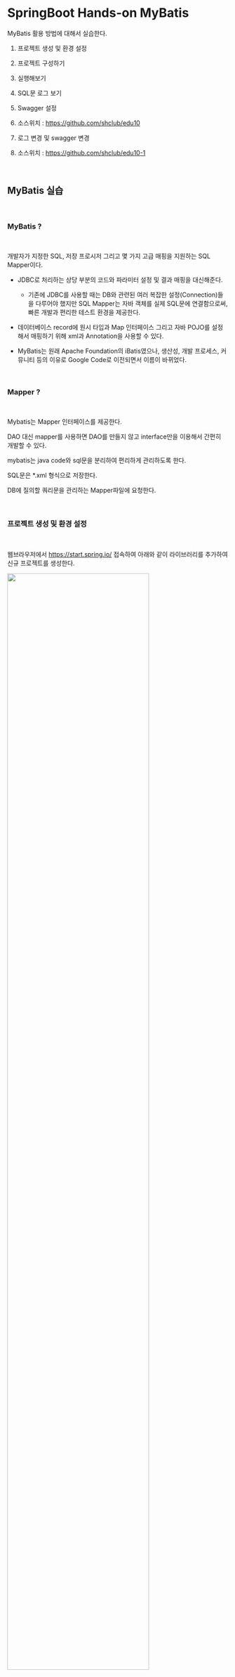 #  SpringBoot Hands-on MyBatis
 
MyBatis 활용 방법에 대해서 실습한다.  


1. 프로젝트 생성 및 환경 설정

2. 프로젝트 구성하기 

3. 실행해보기

4. SQL문 로그 보기

5. Swagger 설정

6. 소스위치 : https://github.com/shclub/edu10

7. 로그 변경 및 swagger 변경

8. 소스위치 : https://github.com/shclub/edu10-1

<br/>

## MyBatis 실습

<br/>

### MyBatis ? 

<br/>

개발자가 지정한 SQL, 저장 프로시저 그리고 몇 가지 고급 매핑을 지원하는 SQL Mapper이다.  

- JDBC로 처리하는 상당 부분의 코드와 파라미터 설정 및 결과 매핑을 대신해준다.
    - 기존에 JDBC를 사용할 때는 DB와 관련된 여러 복잡한 설정(Connection)들을 다루어야 했지만 SQL Mapper는 자바 객체를 실제 SQL문에 연결함으로써, 빠른 개발과 편리한 테스트 환경을 제공한다.  

  
- 데이터베이스 record에 원시 타입과 Map 인터페이스 그리고 자바 POJO를 설정해서 매핑하기 위해 xml과 Annotation을 사용할 수 있다.  

- MyBatis는 원래 Apache Foundation의 iBatis였으나, 생산성, 개발 프로세스, 커뮤니티 등의 이유로 Google Code로 이전되면서 이름이 바뀌었다.


<br/>

### Mapper ? 

<br/>

Mybatis는 Mapper 인터페이스를 제공한다.  

DAO 대신 mapper를 사용하면 DAO를 만들지 않고 interface만을 이용해서 간편히 개발할 수 있다.  

mybatis는 java code와 sql문을 분리하여 편리하게 관리하도록 한다.  

SQL문은 *.xml 형식으로 저장한다.  

DB에 질의할 쿼리문을 관리하는 Mapper파일에 요청한다.  

<br/>

### 프로젝트 생성 및 환경 설정   

<br/>

웹브라우저에서 https://start.spring.io/ 접속하여 아래와 같이 라이브러리를 추가하여 신규 프로젝트를 생성한다.  

<img src="./assets/mybatis1.png" style="width: 80%; height: auto;"/> 

<br/>

secondproject.zip으로 다운 받은 화일의 압축을 풀고   
IntelliJ 메뉴 File > New > Project from Existing Sources 으로 이동하여 프로젝트를 선택하여 오픈 한다.    

<img src="./assets/mybatis2.png" style="width: 80%; height: auto;"/> 

<br/>

사내 환경에 맞추기 위하여 pom.xml 을 오픈한 후  springboot 버전을  2.6.3 으로 변경 한다.  

<br/>

초기 서버 기동시 DB 데이트를 생성하기 위해서 resources 폴더 밑에 schema.sql 과 data.sql 화일을 생성한다.  

테이블 생성 schema.sql  

```sql  
create sequence hibernate_sequence;

create table article
(
    id              long    not null,
    title         	varchar(255),
    content         varchar(255)
);

alter table article add constraint article_pk primary key (id);  
```  


데이터 생성 data.sql  

```sql  
INSERT INTO article(id, title, content) VALUES(1, '1', '테스트 1');
INSERT INTO article(id, title, content) VALUES(2, '2', '테스트2');
INSERT INTO article(id, title, content) VALUES(3, '3', '테스트 3');
```  

<br/>

application.properties 화일에 DB 연결 설정 및 mybatis 설정을 한다.  

../resources/application.properties  

```bash  
# h2 DB
spring.h2.console.enabled=true
spring.h2.console.path=/h2-console
spring.datasource.generate-unique-name=false

# log configuration path
#logging.config=classpath:log4j2.xml
logging.config=classpath:logback-spring-dev.xml

# for inserting data.sql
#spring.jpa.defer-datasource-initialization=true

# Default Profile
spring.profiles.active=dev

spring.main.allow-bean-definition-overriding=true

# Database Platform : DB 생성 및 초기화 여부
spring.sql.init.platform=h2
spring.sql.init.mode=embedded
spring.datasource.driver-class-name=org.h2.Driver
spring.datasource.url=jdbc:h2:mem:testdb
spring.datasource.username=sa
spring.datasource.password=

# log4jdbc
#spring.datasource.driver-class-name=net.sf.log4jdbc.sql.jdbcapi.DriverSpy
#spring.datasource.url=jdbc:log4jdbc:h2:mem:testdb


# model/domain package
mybatis.type-aliases-package= com.kt.edu
mybatis.mapper-locations= mapper/*.xml
mybatis.config-location= classpath:mybatis-config.xml

```

<br/>

이제 mybatis-config.xml 화일을 생성한다.   

mybatis-config.xml 화일은  Mybatis에 별도의 설정들을 정의 합니다.  

sql문의 리턴타입을 DTO로 사용할 경우 태그를 사용하면  풀 패키지명 없이  간단하게 리턴 타입을  사용할 수 있습니다.  
- typeAlias는 DTO 이름을 간단하게 사용하기 위해 Alias 를 설정.  

../resources/mybatis-config.xml
```xml
<?xml version="1.0" encoding="UTF-8"?>
<!DOCTYPE configuration PUBLIC "-//mybatis.org//DTD config 3.0//EN"
        "http://mybatis.org/dtd/mybatis-3-config.dtd">

<configuration>

    <settings>
        <!-- Logger 설정 -->
        <setting name="logImpl" value="SLF4J" />

        <!-- Mybatis 캐시는 사용하지 않음 (서비스 영역에서 사용) -->
        <setting name="cacheEnabled" value="false" />

        <!-- Prepared Statement 를 재사용 -->
        <setting name="defaultExecutorType" value="REUSE" />

        <!-- Multiple Result-set 설정(허용하지 않음). 허용이 꼭 필요한 경우 true 로 변경 -->
        <setting name="multipleResultSetsEnabled" value="false" />

        <!-- 필드와 프로퍼티간 자동 매핑
         Partial: nested result mapping 은 지원하지 않음. 단일 테이블에 대해서 지원
        -->
        <setting name="autoMappingBehavior" value="PARTIAL" />

        <!-- Table: ABC_DEF -> Vo: abcDef 로 매핑  -->
        <setting name="mapUnderscoreToCamelCase" value="false" />

        <!-- Lazy Loading 여부 -->
        <setting name="aggressiveLazyLoading" value="false" />

        <!-- Null Parameter 처리 -->
        <setting name="jdbcTypeForNull" value="NULL" />

    </settings>

    <typeAliases>

        <!-- Article -->
        <typeAlias alias="Article" type="com.kt.edu.secondproject.domain.Article"/>

    </typeAliases>

</configuration>
```  

<br/>

로그 정보의 세밀한 컨트롤을 위해 logback-spring-dev.xml 화일을 생성한다.  

dev 환경에서와 운영환경에서는 설정이 다를수가 있어 향후 profile로 관리한다.  

```xml
<?xml version="1.0" encoding="UTF-8"?>
<configuration>

    <jmxConfigurator/>
    <include resource="org/springframework/boot/logging/logback/defaults.xml"/>
    <include resource="org/springframework/boot/logging/logback/console-appender.xml"/>
    <statusListener class="ch.qos.logback.core.status.NopStatusListener" />

    <!-- STDOUT appender -->
    <appender name="STDOUT" class="ch.qos.logback.core.ConsoleAppender">
        <layout class="ch.qos.logback.classic.PatternLayout">
            <Pattern>
                %d{yyyy-MM-dd HH:mm:ss} [%thread] %-5level %50.50C (%file:%line\) - %msg%n
            </Pattern>
        </layout>
    </appender>

    <!-- application Logger -->
    <logger name="com.kt.edu" level="DEBUG" additivity="false">
        <appender-ref ref="STDOUT"/>
    </logger>

    <!-- springframework Loggers -->
    <logger name="org.springframework.core" level="ERROR" additivity="false" >
        <appender-ref ref="STDOUT" />
    </logger>

    <logger name="org.springframework.beans" level="ERROR" additivity="false" >
        <appender-ref ref="STDOUT" />
    </logger>

    <logger name="org.springframework.context" level="ERROR" additivity="false" >
        <appender-ref ref="STDOUT" />
    </logger>

    <logger name="org.springframework.web" level="ERROR" additivity="false" >
        <appender-ref ref="STDOUT" />
    </logger>

    <logger name="org.springframework.tx" level="ERROR" additivity="false" >
        <appender-ref ref="STDOUT" />
    </logger>

    <logger name="org.springframework.jdbc" level="ERROR" additivity="false">
        <appender-ref ref="STDOUT" />
    </logger>

    <!-- jdbc loggers -->
    <logger name="jdbc.sqltiming" level="INFO" additivity="false">
        <appender-ref ref="STDOUT" />
    </logger>

    <logger name="jdbc.sqlonly" level="ERROR"  additivity="false">
        <appender-ref ref="STDOUT" />
    </logger>

    <logger name="jdbc.resultsettable" level="INFO" additivity="false">
        <appender-ref ref="STDOUT" />
    </logger>

    <logger name="org.apache.ibatis" level="ERROR" additivity="false">
        <appender-ref ref="STDOUT" />
    </logger>

    <logger name="net.sf.log4jdbc.log.slf4j" level="ERROR" additivity="false">
        <appender-ref ref="STDOUT" />
    </logger>

    <!-- connection pool -->
    <logger name="com.zaxxer.hikari" level="INFO" additivity="false">
        <appender-ref ref="STDOUT"/>
    </logger>

    <!-- root -->
    <root level="ERROR">
        <appender-ref ref="STDOUT" />
    </root>

</configuration>
```  

<br/>

### 프로젝트 구성하기     

<br/>

프로젝트 이름에서 마우스 오른쪽을 클릭하고  New -> Package를 선택하여 4개의 package를 만들고 resources 폴더에는 mapper 디렉토리를 생성합니다.  

- domain
- controller
- repository
- service
- resources/mapper


<img src="./assets/mybatis3.png" style="width: 80%; height: auto;"/> 

<br/>

controller 패키지에 ArticleController 를 RestController 로 생성합니다.  

../controller/ArticleController.java  
```java
package com.kt.edu.secondproject.controller;


import com.kt.edu.secondproject.domain.Article;
import com.kt.edu.secondproject.service.ArticleService;
import org.springframework.beans.factory.annotation.Autowired;
import org.springframework.web.bind.annotation.*;

import java.util.List;

@RestController
@RequestMapping("/articles")
public class ArticleController {

    @Autowired
    private final ArticleService articleService;

    public ArticleController(ArticleService articleService) {
        this.articleService = articleService;
    }

    @GetMapping
    public List<Article> findAll() {
        return this.articleService.findAll();
    }

    @GetMapping("/{id}")
    public Article findById(@PathVariable Long id) {
        return this.articleService.findById(id);
    }

   /* @GetMapping("/active")
    public List<Article> findAllActive() {
        return this.articleService.findAllActive();
    }

    @GetMapping("/inactive")
    public List<Article> findAllInactive() {
        return this.articleService.findAllInactive();
    }*/

    @PostMapping
    public Article create(@RequestBody Article article) {
        return this.articleService.create(article);
    }

    /*@DeleteMapping("/{id}")
    public void delete(@PathVariable Long id) {
        this.articleService.delete(id);
    }*/
}
```

<br/>

domain 패키지에 Article DTO 를 생성한다.  

../domain/Article.java
```java
package com.kt.edu.secondproject.domain;

import lombok.*;

@Data
@Builder
@AllArgsConstructor
@NoArgsConstructor
public class Article {
    private Long id;
    private String title;
    private String content;
}
```
 
<br/>

repository 패키지에 ArticleMapper Interface 를 생성한다.    

<img src="./assets/mybatis4.png" style="width: 80%; height: auto;"/>

<br/>

../repository/ArticleMapper.java

```java
package com.kt.edu.secondproject.repository;

import com.kt.edu.secondproject.domain.Article;
import org.apache.ibatis.annotations.Mapper;
import org.springframework.context.annotation.Configuration;

import java.util.List;
import java.util.Optional;

@Mapper
public interface ArticleMapper {

    public long getId();
    public long insert(Article article);
    public long update(Article article);
    public Optional<Article> findById(Long id);

    //@Select("SELECT * FROM article")
    public List<Article> findAll();

}
```  

<br/>

service 패키지에 ArticleService class 를 생성한다.  

<br/>

../service/ArticleService.java  
```java
package com.kt.edu.secondproject.service;

import com.kt.edu.secondproject.domain.Article;
import com.kt.edu.secondproject.repository.ArticleMapper;
import lombok.extern.slf4j.Slf4j;
import org.springframework.beans.factory.annotation.Autowired;
import org.springframework.stereotype.Service;
import org.springframework.transaction.annotation.Transactional;

import java.util.List;
import java.util.stream.Collectors;

@Service
@Transactional
@Slf4j
public class ArticleService {

    @Autowired
    private  ArticleMapper articleMapper;

    public Article create(Article article) {
        log.info("Request to create Article : " +  article);
        articleMapper.insert(article);
        return article;
    }

    public List<Article> findAll() {
        log.info("Request to get all Articles");
        //return this.articleMapper.findAll();
        return articleMapper.findAll()
         .stream()
         .collect(Collectors.toList());
    }

    @Transactional(readOnly = true)
    public Article findById(Long id) {
        log.debug("Request to get Article : {}", id);
        return articleMapper.findById(id).get();
    }

    /*
    public List<Article> findAllActive() {
        log.debug("Request to get all Articles");
        return this.articleMapper.findAllByEnabled(true);
    }

    public List<Article> findAllInactive() {
        log.debug("Request to get all Articles");
        return this.articleMapper.findAllByEnabled(false);
    }*/

    /*public void delete(Long id) {
        log.debug("Request to delete article : {}", id);

        Article article = this.articleMapper.findById(id)
                .orElseThrow(() -> new IllegalStateException("Cannot find Article with id " + id));

        article.setEnabled(false);
        this.articleMapper.update(article);
    }*/
}
```

<br/>

resources 폴더에 mapper 디렉토리를 생성하고 ArticleMapper xml 화일을 생성한다.   

<br/>

../resources/mapper/ArticleMapper.xml    

```xml
<?xml version="1.0" encoding="UTF-8"?>

<!DOCTYPE mapper PUBLIC "-//mybatis.org//DTD Mapper 3.0//EN"
        "http://mybatis.org/dtd/mybatis-3-mapper.dtd">

<mapper namespace="com.kt.edu.secondproject.repository.ArticleMapper">
    <select id="getId" resultType="long">
        select hibernate_sequence.nextval from dual
    </select>

    <insert id="insert" parameterType="Article">
        <selectKey keyProperty="id" resultType="long" order="BEFORE">
            select hibernate_sequence.nextval from dual
        </selectKey>
        insert into article
        (id, title, content)
        values
        (#{id}, #{title}, #{content})
    </insert>


    <update id="update" parameterType="Article">
        update article set
            title = #{title}
                           , content = #{content}
        where id = #{id}
    </update>

    <select id="findById" parameterType="long" resultType="Article">
        select
            id
             , title
             , content
        from article
        where id = #{id}
    </select>

    <select id="findAll" resultType="Article">
        select
            id
             , title
             , content
        from article
    </select>

</mapper>
```  

<br/> 

전체 폴더 구성은 아래와 같습니다.   

<img src="./assets/mybatis5.png" style="width: 80%; height: auto;"/>

<br/>

### 실행하기     

<br/>

Main 함수가 있는 class를 마우스 오른쪽 버튼을 클릭하고 Run 메뉴를 선택하여 실행한다.  

<img src="./assets/mybatis10.png" style="width: 80%; height: auto;"/>  

<br/>

에러가 발생하지 않으면 웹 브라우저에서 http://localhost:8080/articles 를 입력하여 데이터를 조회합니다.  

<img src="./assets/mybatis6.png" style="width: 80%; height: auto;"/>  

<br/>

json 형태로 데이터가 나오는 것을 확인 할 수 있습니다.  

http://localhost:8080/articles/1 호출하여 단건 데이터를 확인 합니다.  


<br/>

Talend API Tester로 설정값을 입력해 봅니다.    
- Method : post
- URL : http://localhost:8080/articles/
- header : JSON
- BODY : 
    ```json
    {
        "id" : 4,
        "title": "mybatis 4",
        "content" : "4번 test 합니다."
    }
    ```  

위와 같이 설정하고 send 버튼을 4번 누르면 데이터가 정상으로 입력이 됩니다.  
- pk 오류가 발생하고 sequence 가 4까지 증가하면 에러 발생 안함.  

성공하면 아래와 같은 화면을 볼 수 있습니다.  

<img src="./assets/mybatis7.png" style="width: 80%; height: auto;"/>  

<br/> 

웹브라우저에서 DB를 접속해서 데이터를 확인 합니다.  

<img src="./assets/mybatis8.png" style="width: 80%; height: auto;"/>

Article 테이블을 조회 하여 데이터를 확인 합니다.  

<img src="./assets/mybatis9.png" style="width: 80%; height: auto;"/>

<br/>

### SQL문 로그 보기     

<br/>

이번 에는 log4jdbc를 사용하여 쿼리를 log로 찍어보도록 하겠습니다.  

먼저 pom.xml 화일에 log4jdbc를 dependency로 추가한다.

```xml
<!-- MyBatis sql pretty -->
		<dependency>
			<groupId>org.bgee.log4jdbc-log4j2</groupId>
			<artifactId>log4jdbc-log4j2-jdbc4.1</artifactId>
			<version>1.16</version>
		</dependency>
```  


resources 폴더 아래에 log4jdbc.log4j2.properties 화일을 생성합니다.  


<br/>

<img src="./assets/mybatis11.png" style="width: 80%; height: auto;"/>   

<br/>

화일에 아래 내용을 추가합니다.  

```
log4jdbc.spylogdelegator.name=net.sf.log4jdbc.log.slf4j.Slf4jSpyLogDelegator

log4jdbc.dump.sql.maxlinelength=0
log4j.logger.jdbc.sqltiming=info
```

<br>

application.properties 에서 DB 설정 정보를 수정합니다.  

기존 연결 설정은 주석 처리 하고 새로 Driver, Url 부분은 변경하여 줍니다.  

```  
#spring.datasource.driver-class-name=org.h2.Driver
#spring.datasource.url=jdbc:h2:mem:testdb

# log4jdbc
spring.datasource.driver-class-name=net.sf.log4jdbc.sql.jdbcapi.DriverSpy
spring.datasource.url=jdbc:log4jdbc:h2:mem:testdb
```  

<br/>

springboot 를 재기동 하면 IntelliJ Console 에서 
schema.sql , data.sql 화일의 Query가 동작 하는 것을 불 수 있습니다.    

<img src="./assets/mybatis12.png" style="width: 100%; height: auto;"/>   

<br/>

log4jdbc는 SQL문에서부터 Connect정보, JDBC호출 정보, SQL 결과를 Table로 표현 하는 등의 옵션을 제공한다. 이에 대해 간단히 설명하고, 설정하는 방법을  살펴봅니다.  

- jdbc.sqlonly  
    SQL문만을 로그로 남기며, PreparedStatement일 경우 관련된 argument 값으로 대체된 SQL문이 보여진다.  

- jdbc.sqltiming  
    SQL문과 해당 SQL을 실행시키는데 수행된 시간 정보(milliseconds)를 포함한다.  
      
- jdbc.audit  
    ResultSet을 제외한 모든 JDBC 호출 정보를 로그로 남긴다. 많은 양의 로그가 생성되므로 특별히 JDBC 문제를 추적해야 할 필요가 있는 경우를 제외하고는 사용을 권장하지 않는다.  
      
- jdbc.resultset
    ResultSet을 포함한 모든 JDBC 호출 정보를 로그로 남기므로 매우 방대한 양의 로그가 생성된다.  
      
- jdbc.resultsettable
    SQL 결과 조회된 데이터의 table을 로그로 남긴다.

<br/>

해당 프로젝트에는 logback-spring-dev.xml 화일에 아래와 같이 설정하였습니다.

```xml
...
<!-- jdbc loggers -->
<!-- SQL문과 해당 SQL을 실행시키는데 수행된 시간 정보(milliseconds)를 포함한다. -->
    <logger name="jdbc.sqltiming" level="INFO" additivity="false">
        <appender-ref ref="STDOUT" />
    </logger>

<!-- SQL문만을 로그로 남기며, PreparedStatement일 경우 관련된 argument 값으로 대체된 SQL문이 보여진다. -->
    <logger name="jdbc.sqlonly" level="ERROR"  additivity="false">
        <appender-ref ref="STDOUT" />
    </logger>

<!-- SQL 결과 조회된 데이터의 table을 로그로 남긴다. -->
    <logger name="jdbc.resultsettable" level="INFO" additivity="false">
        <appender-ref ref="STDOUT" />
    </logger>
```  

<br/>

웹 브라우저에서 http://localhost:8080/h2-console 를 입력하고 DB 접속을 해 봅니다.  

- Driver Class : net.sf.log4jdbc.sql.jdbcapi.DriverSpy
- JDBC URL : jdbc:log4jdbc:h2:mem:testdb  


<img src="./assets/mybatis13.png" style="width: 80%; height: auto;"/>

<br/>

정상적으로 접속이되면 ARTICLE 테이블을 선택을 하고 데이터를 조회해 봅니다.  

<img src="./assets/mybatis14.png" style="width: 80%; height: auto;"/>

<br/>

IntelliJ Console 에서 조회한 로그를 볼수 있습니다.  

<img src="./assets/mybatis15.png" style="width: 80%; height: auto;"/>

<br/>
Talend API 로  http://localhost:8080/articles 를 호출해 보면  
아래와 같이 sql 문과 resultset 이 나옵니다.     

<br/>

sqltiming과 resultsettable의 레벨을 info로 설정한 결과입니다.  
SQL, 수행시간, Table을 확인 할 수 있습니다.  

<br/>

<img src="./assets/mybatis16.png" style="width: 80%; height: auto;"/>

<br/>

위의 SQL 형식은  ArticleMapper.xml  파일에 있는 형식과 동일하게 출력됩니다.  

```xml
    <select id="findAll" resultType="Article">

      /* 데이터 전체 조회 */
        select
            id
             , title
             , content
        from article
    </select>
```

<br/>

### Swagger 설정     

<br/>

Rest Api 문서화를 위한 Spring Boot Swagger 3 를 설정합니다.  

먼저 pom.xml 화일에 swagger dependency로 추가한다.

```xml
		<!-- swagger 3 -->
		<dependency>
			<groupId>io.springfox</groupId>
			<artifactId>springfox-boot-starter</artifactId>
			<version>3.0.0</version>
		</dependency>
		<dependency>
			<groupId>io.springfox</groupId>
			<artifactId>springfox-swagger-ui</artifactId>
			<version>3.0.0</version>
		</dependency>
```  

<br/>

config 설정을 위하여 project 상단 폴더 밑에 SwaggerConfig class를 생성합니다.  

basepackage는 com.kt.edu 로 설정합니다.  

<br/> 

<img src="./assets/swagger2.png" style="width: 80%; height: auto;"/>

<br/>

../SwaggerConfig.java   
```java
package com.kt.edu.secondproject;

import org.springframework.context.annotation.Bean;
import org.springframework.context.annotation.Configuration;
import org.springframework.web.servlet.config.annotation.EnableWebMvc;
import springfox.documentation.builders.ApiInfoBuilder;
import springfox.documentation.builders.PathSelectors;
import springfox.documentation.builders.RequestHandlerSelectors;
import springfox.documentation.service.ApiInfo;
import springfox.documentation.spi.DocumentationType;
import springfox.documentation.spring.web.plugins.Docket;

@Configuration
@EnableWebMvc
public class SwaggerConfig {

    @Bean
    public Docket swaggerAPI(){
        //Docket : swagger Bean
        return new Docket(DocumentationType.OAS_30)
                .useDefaultResponseMessages(true) //기본 응답 메시지 표시 여부
                .select()
                .apis(RequestHandlerSelectors.basePackage("com.kt.edu")) //swagger탐색 대상 패키지
                .paths(PathSelectors.any())
                .build()
                .apiInfo(apiInfo());
    }

    private ApiInfo apiInfo() {
        return new ApiInfoBuilder()
                .title("kt Caravan Swagger")
                .description("Education swagger")
                .version("1.0")
                .build();
    }

}
```  


<br/>

springboot를 기동하고 웹브라우저에서 http://localhost:8080/swagger-ui/index.html 로 접속을 합니다.  

article-controller 를 확장하면 rest api 목록을 볼 수 있습니다.  

<br/> 

<img src="./assets/swagger1.png" style="width: 80%; height: auto;"/>

<br/>  

테스트를 하기 위해 articles API 를 선택하고 try it out 버튼을 클릭합니다.    

<br/>

<img src="./assets/swagger3.png" style="width: 80%; height: auto;"/>

<br/>

Execute 버튼을 클릭하면 API 호출이 되고 Resonse 값을 JSON으로 받을 수 있습니다.  
    
<br/>

<img src="./assets/swagger4.png" style="width: 80%; height: auto;"/>

<br/>

swagger 2.0과 3.0의 차이  

- config  
    @EnableSwagger2 : swagger 2.0 버전   
    @EnableWebMvc : swagger 3.0 버전  

- url  
    2.X.X  :  http://localhost:8080/swagger-ui.html  
    3.X.X  :  http://localhost:8080/swagger-ui/index.html    


### 로그 변경 및 swagger 변경    

<br/>

로그 관리를 logback 에서 log4j2로 변경 한다.  

pom 화일을 변경하지 않고 log4j2를 설정하면 Multi Bind 오류가 발생하기 때문에 아래와 같이 기존 log를 exclusion tag를 사용하여 제외하고  log4j2 라이브러리를 추가한다.    

swagger는 springfox 에서 openapi 로 변경한다.  

최근에는 springfox 보다 openapi를 많이 사용하는 추세.

    
pom.xml
```xml
...
<dependency>
			<groupId>org.springframework.boot</groupId>
			<artifactId>spring-boot-starter-web</artifactId>
            <!-- 기존 logback 제외 -->
			<exclusions>
				<exclusion>
					<groupId>org.springframework.boot</groupId>
					<artifactId>spring-boot-starter-logging</artifactId>
				</exclusion>
			</exclusions>
		</dependency>

		<!-- spring log4j2 -->
		<dependency>
			<groupId>org.springframework.boot</groupId>
			<artifactId>spring-boot-starter-log4j2</artifactId>
		</dependency>

        <!-- swagger 3 -->
		<!--dependency>
			<groupId>io.springfox</groupId>
			<artifactId>springfox-boot-starter</artifactId>
			<version>3.0.0</version>
		</dependency>
		<dependency>
			<groupId>io.springfox</groupId>
			<artifactId>springfox-swagger-ui</artifactId>
			<version>3.0.0</version>
		</dependency-->

		<!-- Open API 3 -->
		<dependency>
			<groupId>org.springdoc</groupId>
			<artifactId>springdoc-openapi-ui</artifactId>
			<version>1.6.6</version>
		</dependency>
...
```  

<br/>

이번 부터는  application.properties 대신에 application.yml 화일을 사용한다.  

yml 화일에서는 indent를 주의해서 사용해야 한다.  


```yml 
server:
  tomcat:
    url-encoding: UTF-8
  servlet:
    context-path: /
spring:
  application:
    name: edu-MyBatis
  profiles:
    active: local
  banner: # banner 위치를 가르킨다
    location: "classpath:banner.txt"
# logging : log4j2.xml 위치를 가르킨다
logging:
  config: classpath:log4j2.xml
# actuator
management:
  endpoints:
    web:
      exposure:
        include: "*"
  endpoint:
    shutdown:
      enabled: true
    health:
      show-details: always

# app : openapi swagger 설정을 위한 설정
app-info:
  app-name: "edu-MyBatis"
  title: "Caravan Edu API"
  build:
    version: '@project.version@'
    timestamp: '@app.build.timestamp@'
  user-id: "jakelee"
  org-id: "my-home"
  desc: "EDU 관련 설명입니다."
  doc-url: "https://github.com/shclub/edu/"
  license: "Apache License"
  license_url: "https://github.com/shclub/edu/"
  version: "@app.build.timestamp@"
  doc-desc: "기타정보"
```

<br/>

폴더 구조는 다음과 같다.  

<img src="./assets/mybatis_new.png" style="width: 80%; height: auto;"/>  

<br/>

환경에 맞는 yml 화일이 구분이 되고 spring profile에 따라 환경이 다르다.  

- local PC 환경 : application-local.yml
- 개발 환경 : application-dev.yml  

<br/>

아래는 개발 환경에 대한 application-dev.yml 화일 내용이다.  
개발 환경의 서버 및 DB 정보 그리고 swagger를 설정한다.  

../application-dev.yml
```yml  
##############
### dev
##############
server:
  # embeded was 설정
  port: 8080
  servlet:
    context-path: /
  tomcat:
    connection-timeout: 5s
    max-connections: 1000
    accept-count: 20
    threads:
      max: 200
spring:
  h2:
    # h2 DB
    console:
      enabled: true
      path: /h2-console
  # Database Platform
  sql:
    init:
      platform: h2
      mode: embedded
  datasource:
    driverClassName: net.sf.log4jdbc.sql.jdbcapi.DriverSpy
    url: jdbc:log4jdbc:h2:mem:testdb 
    # TMAX Tibero 연동시
    #jdbc:log4jdbc:tibero:thin:@localhost:8640:POCICISORDDB
    username: sa
    password:
    # h2 DB
    generate-unique-name: false
    # DB Connection pool 을 설정한다.
    hikari:
      pool-name: hikari-cp
      maximum-pool-size: 30
      minimum-idle: 2
      data-source-properties:
        cachePrepStmts: true
        prepStmtCacheSize: 250
        prepStmtCacheSqlLimit: 2048
        useServerPrepStmts: true

# model/domain package
mybatis:
  type-aliases-package: com.kt.edu
  mapper-locations: mapper/*.xml
  config-location: classpath:mybatis-config.xml

# swagger ui 설정
springdoc:
  swagger-ui:
    operations-sorter: alpha
    tags-sorter: alpha
    disable-swagger-default-url: true
    doc-expansion: none

# 로그 레벨 설정
logging:
  level:
    com.kt.edu: trace
```

<br/> 

springboot 기동시 처음에 보이는 banner를 변경 할 수 있다.    
인터넷에서 text 만드는 방법이 많이 나와 있다.  
  
banner.txt
```bash
   _____                                                    ______   _____    _    _
  / ____|                                                  |  ____| |  __ \  | |  | |
 | |        __ _   _ __    __ _  __   __   __ _   _ __     | |__    | |  | | | |  | |
 | |       / _` | | '__|  / _` | \ \ / /  / _` | | '_ \    |  __|   | |  | | | |  | |
 | |____  | (_| | | |    | (_| |  \ V /  | (_| | | | | |   | |____  | |__| | | |__| |
  \_____|  \__,_| |_|     \__,_|   \_/    \__,_| |_| |_|   |______| |_____/   \____/

:: Spring Boot ${spring-boot.version} ::
```  

<br/>

log4j2.xml 에서 로그 세부 설정을 할 수 있다.  
아래 xml 화일은 console과 file 저장을 동시에 할 수 있는 예제이다.  

```xml
<?xml version="1.0" encoding="UTF-8"?>
<Configuration status="INFO">

    <Properties>
        <Property name="logFileName">edu10-1</Property>
        <!-- 디폴트 로깅시-->
        <Property name="consoleLayout">${logFileName} %d{HH:mm:ss.SSS} %-5level %c : - %enc{%msg}{CRLF} %n%throwable</Property>
        <!-- <Property name="consoleLayout">${logFileName} %style{%d{ISO8601}}{black} %highlight{%-5level }[%style{%t}{bright,blue}] %style{%C{1.}}{bright,yellow}: - %msg%n%throwable</Property> -->
        <!-- 로깅 마스킹 -->
        <Property name="fileLayout">${logFileName} %d{HH:mm:ss.SSS} %-5level %c : - %enc{%msg}{CRLF} %n</Property>
        <!-- <Property name="fileLayout">%d [%t] %-5level %c(%M:%L) - %spi%n</Property> -->
    </Properties>

    <Appenders>
        <Console name="console" target="SYSTEM_OUT">
            <PatternLayout pattern="${consoleLayout}" />
        </Console>
        <Async name="file" bufferSize="200">
            <AppenderRef ref="RollingAppender" />
        </Async>
        <!-- 화일로 로그를 저장하기 위한 설정 -->
        <RollingFile name="RollingAppender"
                     fileName="logs/edu.log"
                     filePattern="logs/edu-%d{yyyy-MM-DD-HH}-%02i.log.gz" append="true"
                     ignoreExceptions="false">
            <PatternLayout>
                <Pattern>${fileLayout}</Pattern>
            </PatternLayout>
            <Policies>
                <OnStartupTriggeringPolicy />
                <SizeBasedTriggeringPolicy size="40MB" />
                <TimeBasedTriggeringPolicy />
            </Policies>
            <DefaultRolloverStrategy>
                <Delete basePath="${baseDir}" maxDepth="2">
                    <IfFileName glob="logs/edu.*.log.gz" />
                    <IfLastModified age="1d" />
                </Delete>
            </DefaultRolloverStrategy>
        </RollingFile>
    </Appenders>

    <Loggers>
        <!-- 스프링 프레임워크에서 찍는건 level을 info로 설정 -->
        <logger name="org.springframework" level="info" additivity="false" >
            <AppenderRef ref="console" />
            <AppenderRef ref="file" />
        </logger>
        <!-- rolling file에는 debug, console에는 info 분리하여 처리 가능하다. -->
        <logger name="com.kt.edu" additivity="false" >
            <AppenderRef ref="console" level="info" />
            <AppenderRef ref="file" level="debug"/>
        </logger>

        <logger name="org.springframework" level="warn" additivity="false" >
            <AppenderRef ref="console" level="info" />
        </logger>
        <logger name="jdbc.audit" level="warn" additivity="false" >
            <AppenderRef ref="console" level="info" />
        </logger>

        <!-- connection pool -->
        <logger name="com.zaxxer" level="INFO" additivity="false">
            <appender-ref ref="console"/>
            <appender-ref ref="file"/>
        </logger>
        <logger name="jdbc.connection" level="warn" additivity="false" >
            <AppenderRef ref="console" level="info" />
            <AppenderRef ref="file" level="info" />
        </logger>
        <logger name="org.apache.kafka" level="warn" additivity="false" >
            <AppenderRef ref="console" level="info" />
        </logger>

        <logger name="com.kt.edu" additivity="false" >
            <AppenderRef ref="console" level="info" />
            <AppenderRef ref="file" level="info" />
        </logger>

        <!--logger name="Slf4jSpyLogDelegator" additivity="false" >
            <AppenderRef ref="console" level="info" />
            <AppenderRef ref="file" level="info" />
        </logger-->

        <logger name="net.sf.log4jdbc.log.slf4j" level="info" additivity="false">
            <appender-ref ref="console" />
            <appender-ref ref="file" />
        </logger>

        <logger name="jdbc.sqlonly" additivity="false" >
            <AppenderRef ref="console" level="error" />
        </logger>

        <logger name="jdbc.sqltiming" additivity="false" >
            <AppenderRef ref="console" level="info" />
            <AppenderRef ref="file" level="info" />
        </logger>

        <logger name="jdbc.resultset" additivity="false" >
            <AppenderRef ref="console" level="error" />
        </logger>

        <logger name="jdbc.resultsettable" level="info" additivity="false" >
            <AppenderRef ref="console" level="info" />
            <AppenderRef ref="file" level="info" />
        </logger>

        <root level="info">
            <AppenderRef ref="console" />
            <AppenderRef ref="file" />
        </root>

    </Loggers>
</Configuration>
```  

<br/>

최상위 폴더에서 config 패키지를 생성을 하고 OpenApiConfig 클래스를 생성한다.  

../config/OpenApiConfig.java
```java
package com.kt.edu.secondproject.config;

import org.springdoc.core.GroupedOpenApi;
import org.springframework.beans.factory.annotation.Value;
import org.springframework.context.annotation.Bean;
import org.springframework.context.annotation.Configuration;
import org.springframework.context.annotation.Profile;
import io.swagger.v3.oas.models.ExternalDocumentation;
import io.swagger.v3.oas.models.OpenAPI;
import io.swagger.v3.oas.models.info.Info;
import io.swagger.v3.oas.models.info.License;

@Configuration
public class OpenApiConfig {

    // value annotation은 application.yml 의 값을 가져온다.
    @Value("${spring.application.name}")
    private String group;

    @Value("${app-info.title}")
    private String title;

    @Value("${app-info.desc}")
    private String desc;

    @Value("${app-info.build.version}")
    private String version;

    @Value("${app-info.license}")
    private String license;

    @Value("${app-info.license-url}")
    private String licenseUrl;

    @Value("${app-info.doc-desc}")
    private String docDesc;

    @Value("${app-info.doc-url}")
    private String docUurl;

    @Profile({"local", "dev"})
    @Bean
    public GroupedOpenApi openApi() {
        String[] paths = {"/**"};
        return GroupedOpenApi.builder().group(group).pathsToMatch(paths).build();
    }

    @Bean
    public OpenAPI springShopOpenAPI() {
        return new OpenAPI()
                .info(new Info().title(title)
                        .description(desc)
                        .version(version)
                        .license(new License().name(license).url(licenseUrl)))
                .externalDocs(new ExternalDocumentation()
                        .description(docDesc)
                        .url(docUurl));
    }

}
```  

<br/>

Swagger에서 원하는 설명이 나오도록 소스를 수정한다.  
- 참고 : https://blog.jiniworld.me/91  

Controller 패키지로 이동하여 ArticleController.java 화일을 수정한다.

<img src="./assets/mybatis_new_openapi.png" style="width: 80%; height: auto;"/>  

<br/>

../controller/ArticleController.java
```java
ArticleController.java 
...
@Tag(name = "posts", description = "게시물 API")
@RestController
@RequestMapping("/articles")
public class ArticleController {

    @Autowired
    private final ArticleService articleService;

    public ArticleController(ArticleService articleService) {
        this.articleService = articleService;
    }

    @GetMapping
    @Operation(summary ="게시물 전체 조회",description="제목과 내용 전체를 조회 합니다.")
    public List<Article> findAll() {
        return this.articleService.findAll();
    }
```  

<br/>

Tag , Schema , Operation annotation을 추가하고 SpringBoot를 기동한다.    

웹브라우저에서 http://localhost:8080/swagger-ui/index.html 를 입력하면 swagger ui를 확인 할 수 있다.  

<img src="./assets/mybatis_new_swagger.png" style="width: 80%; height: auto;"/>  

<br/>

웹브라우저에서 http://localhost:8080/articles 를 입력을 하고 실행을 한다.  

IntelliJ로 이동하면 console 창에 아래와 같이 로그를 확인 할 수 있다.  

<img src="./assets/mybatis_new_console.png" style="width: 80%; height: auto;"/>  

<br/>
 
또한 logs 폴더에 가면 edu.log 화일이 생성 된 것을 볼 수 있다.  

<img src="./assets/mybatis_new_log.png" style="width: 80%; height: auto;"/>  

<br/>

소스는 아래를 참고 한다.  
- https://github.com/shclub/edu10-1

